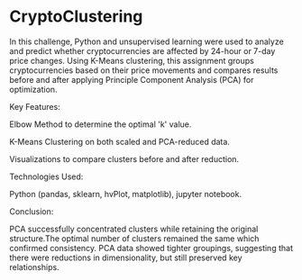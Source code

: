 # CryptoClustering

In this challenge, Python and unsupervised learning were used to analyze and predict whether cryptocurrencies are affected by 24-hour or 7-day price changes. Using K-Means clustering, this assignment groups cryptocurrencies based on their price movements and compares results before and after applying Principle Component Analysis (PCA) for optimization. 

Key Features:

Elbow Method to determine the optimal 'k' value.

K-Means Clustering on both scaled and PCA-reduced data.

Visualizations to compare clusters before and after reduction.


Technologies Used:

Python (pandas, sklearn, hvPlot, matplotlib), jupyter notebook.


Conclusion:

PCA successfully concentrated clusters while retaining the original structure.The optimal number of clusters remained the same which confirmed consistency. PCA data showed tighter groupings, suggesting that there were reductions in dimensionality, but still preserved key relationships. 
